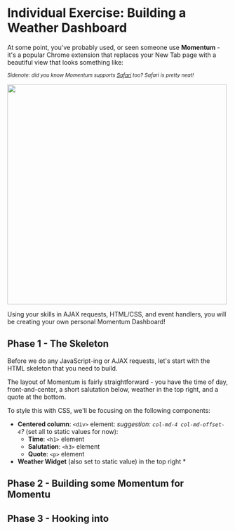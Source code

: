 # Individual Exercise: Building a Weather Dashboard

At some point, you've probably used, or seen someone use **Momentum** - it's a popular Chrome extension that replaces your New Tab page with a beautiful view that looks something like:

<sub>*Sidenote: did you know Momentum supports [Safari](http://static.momentumdash.com/Momentum.safariextz) too? Safari is pretty neat!*</sub>

<img src="https://cdn2.hubspot.net/hub/313892/file-609829972-png/Mom1.png?t=1464717344331" width="500">

Using your skills in AJAX requests, HTML/CSS, and event handlers, you will be creating your own personal Momentum Dashboard!

## Phase 1 - The Skeleton

Before we do any JavaScript-ing or AJAX requests, let's start with the HTML skeleton that you need to build.

The layout of Momentum is fairly straightforward - you have the time of day, front-and-center, a short salutation below, weather in the top right, and a quote at the bottom.

To style this with CSS, we'll be focusing on the following components:

* **Centered column**: `<div>` element: *suggestion: `col-md-4 col-md-offset-4`?* (set all to static values for now):
	* **Time**: `<h1>` element
	* **Salutation**: `<h3>` element
	* **Quote**: `<p>` element
* **Weather Widget** (also set to static value) in the top right
	* 
	
## Phase 2 - Building some Momentum for Momentu

## Phase 3 - Hooking into 